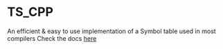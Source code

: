 # TS_CPP
 An efficient & easy to use implementation of a Symbol table used in most compilers
 Check the docs [here](https://vacmg.github.io/TS_CPP/d3/dcc/md__r_e_a_d_m_e.html)
 
